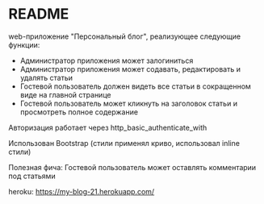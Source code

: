 # README

web-приложение "Персональный блог", реализующее следующие функции:

* Администратор приложения может залогиниться
* Администратор приложения может содавать, редактировать и удалять статьи
* Гостевой пользователь должен видеть все статьи в сокращенном виде на главной странице
* Гостевой пользователь может кликнуть на заголовок статьи и просмотреть полное содержание

Авторизация работает через http_basic_authenticate_with

Использован Bootstrap (стили применял криво, использовал inline стили)

Полезная фича: Гостевой пользователь может оставлять комментарии под статьями

heroku: https://my-blog-21.herokuapp.com/



